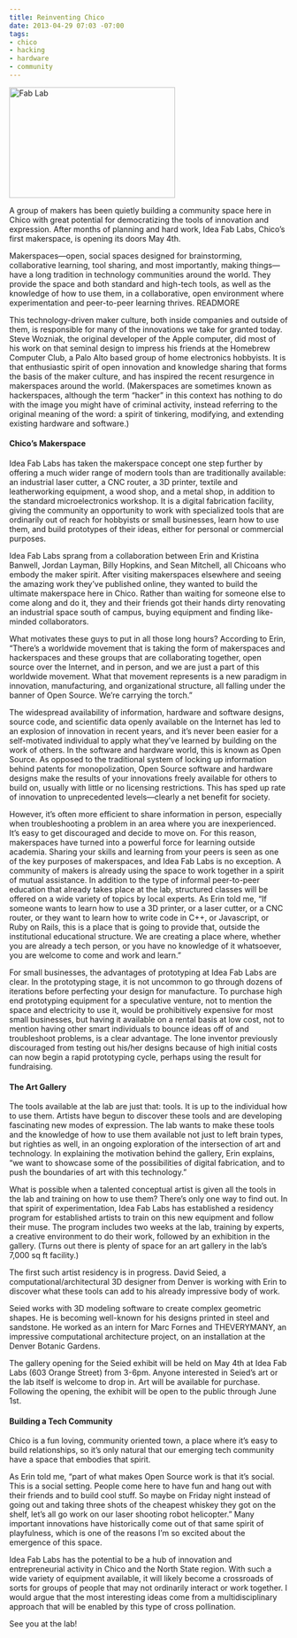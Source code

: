 ```yaml
---
title: Reinventing Chico
date: 2013-04-29 07:03 -07:00
tags: 
- chico
- hacking
- hardware
- community
---
```


<img class="right" alt="Fab Lab" height="200" src="https://mattolson-blog.s3.amazonaws.com/fablab.jpg" width="300"/>

A group of makers has been quietly building a community space here in Chico with great potential for democratizing the tools of innovation and expression. 
After months of planning and hard work, Idea Fab Labs, Chico&rsquo;s first makerspace, is opening its doors May 4th.

Makerspaces&mdash;open, social spaces designed for brainstorming, collaborative learning, tool sharing, and most importantly, making things&mdash;have a long tradition 
in technology communities around the world. They provide the space and both standard and high-tech tools, as well as the knowledge of how to use them, in a 
collaborative, open environment where experimentation and peer-to-peer learning thrives.
READMORE

This technology-driven maker culture, both inside companies and outside of them, is responsible for many of the innovations we take for granted today. Steve Wozniak, 
the original developer of the Apple computer, did most of his work on that seminal design to impress his friends at the Homebrew Computer Club, a Palo Alto based 
group of home electronics hobbyists. It is that enthusiastic spirit of open innovation and knowledge sharing that forms the basis of the maker culture, and has
inspired the recent resurgence in makerspaces around the world. (Makerspaces are sometimes known as hackerspaces, although the term &ldquo;hacker&rdquo; in this context has 
nothing to do with the image you might have of criminal activity, instead referring to the original meaning of the word: a spirit of tinkering, modifying, and 
extending existing hardware and software.)

#### Chico&rsquo;s Makerspace

Idea Fab Labs has taken the makerspace concept one step further by offering a much wider range of modern tools than are traditionally available: an industrial laser cutter, 
a CNC router, a 3D printer, textile and leatherworking equipment, a wood shop, and a metal shop, in addition to the standard microelectronics workshop. It is a digital 
fabrication facility, giving the community an opportunity to work with specialized tools that are ordinarily out of reach for hobbyists or small businesses,
learn how to use them, and build prototypes of their ideas, either for personal or commercial purposes.

Idea Fab Labs sprang from a collaboration between Erin and Kristina Banwell, Jordan Layman, Billy Hopkins, and Sean Mitchell, all Chicoans who embody the maker spirit. 
After visiting makerspaces elsewhere and seeing the amazing work they&rsquo;ve published online, they wanted to build the ultimate makerspace here in Chico. Rather than waiting 
for someone else to come along and do it, they and their friends got their hands dirty renovating an industrial space south of campus, buying equipment and finding like-minded 
collaborators.

What motivates these guys to put in all those long hours? According to Erin, &ldquo;There&rsquo;s a worldwide movement that is taking the form of makerspaces and hackerspaces and these groups 
that are collaborating together, open source over the Internet, and in person, and we are just a part of this worldwide movement. What that movement represents is a new paradigm 
in innovation, manufacturing, and organizational structure, all falling under the banner of Open Source. We&rsquo;re carrying the torch.&rdquo;

The widespread availability of information, hardware and software designs, source code, and scientific data openly available on the Internet has led to an explosion of 
innovation in recent years, and it&rsquo;s never been easier for a self-motivated individual to apply what they&rsquo;ve learned by building on the work of others. In the software 
and hardware world, this is known as Open Source. As opposed to the traditional system of locking up information behind patents for monopolization, Open Source software 
and hardware designs make the results of your innovations freely available for others to build on, usually with little or no licensing restrictions. This has sped up rate 
of innovation to unprecedented levels&mdash;clearly a net benefit for society.

However, it&rsquo;s often more efficient to share information in person, especially when troubleshooting a problem in an area where you are inexperienced. It&rsquo;s easy to get 
discouraged and decide to move on. For this reason, makerspaces have turned into a powerful force for learning outside academia. Sharing your skills and learning from 
your peers is seen as one of the key purposes of makerspaces, and Idea Fab Labs is no exception. A community of makers is already using the space to work together
in a spirit of mutual assistance. In addition to the type of informal peer-to-peer education that already takes place at the lab, structured classes will be offered 
on a wide variety of topics by local experts. As Erin told me, &ldquo;If someone wants to learn how to use a 3D printer, or a laser cutter, or a CNC router, or they want to 
learn how to write code in C++, or Javascript, or Ruby on Rails, this is a place that is going to provide that, outside the institutional educational structure.
We are creating a place where, whether you are already a tech person, or you have no knowledge of it whatsoever, you are welcome to come and work and learn.&rdquo; 

For small businesses, the advantages of prototyping at Idea Fab Labs are clear. In the prototyping stage, it is not uncommon to go through dozens of iterations before 
perfecting your design for manufacture. To purchase high end prototyping equipment for a speculative venture, not to mention the space and electricity to use it, would 
be prohibitively expensive for most small businesses, but having it available on a rental basis at low cost, not to mention having other smart individuals to bounce ideas 
off of and troubleshoot problems, is a clear advantage. The lone inventor previously discouraged from testing out his/her designs because of high initial costs can now 
begin a rapid prototyping cycle, perhaps using the result for fundraising.

#### The Art Gallery

The tools available at the lab are just that: tools. It is up to the individual how to use them. Artists have begun to discover these tools and are developing fascinating 
new modes of expression. The lab wants to make these tools and the knowledge of how to use them available not just to left brain types, but righties as well, in an ongoing 
exploration of the intersection of art and technology. In explaining the motivation behind the gallery, Erin explains, &ldquo;we want to showcase some of the possibilities of 
digital fabrication, and to push the boundaries of art with this technology.&rdquo;

What is possible when a talented conceptual artist is given all the tools in the lab and training on how to use them? There&rsquo;s only one way to find out. In that spirit of 
experimentation, Idea Fab Labs has established a residency program for established artists to train on this new equipment and follow their muse. The program includes two 
weeks at the lab, training by experts, a creative environment to do their work, followed by an exhibition in the gallery. (Turns out there is plenty of space for an art 
gallery in the lab&rsquo;s 7,000 sq ft facility.)

The first such artist residency is in progress. David Seied, a computational/architectural 3D designer from Denver is working with Erin to discover what these tools can 
add to his already impressive body of work.

Seied works with 3D modeling software to create complex geometric shapes. He is becoming well-known for his designs printed in steel and sandstone. He worked as an intern 
for Marc Fornes and THEVERYMANY, an impressive computational architecture project, on an installation at the Denver Botanic Gardens.

The gallery opening for the Seied exhibit will be held on May 4th at Idea Fab Labs (603 Orange Street) from 3-6pm. Anyone interested in Seied&rsquo;s art or the lab itself is 
welcome to drop in. Art will be available for purchase. Following the opening, the exhibit will be open to the public through June 1st.

#### Building a Tech Community

Chico is a fun loving, community oriented town, a place where it&rsquo;s easy to build relationships, so it&rsquo;s only natural that our emerging tech community have a space that embodies that spirit.

As Erin told me, &ldquo;part of what makes Open Source work is that it&rsquo;s social. This is a social setting. People come here to have fun and hang out with their friends and to build cool stuff. 
So maybe on Friday night instead of going out and taking three shots of the cheapest whiskey they got on the shelf, let&rsquo;s all go work on our laser shooting robot helicopter.&rdquo; Many 
important innovations have historically come out of that same spirit of playfulness, which is one of the reasons I&rsquo;m so excited about the emergence of this space.

Idea Fab Labs has the potential to be a hub of innovation and entrepreneurial activity in Chico and the North State region. With such a wide variety of equipment available, it will likely 
become a crossroads of sorts for groups of people that may not ordinarily interact or work together. I would argue that the most interesting ideas come from a multidisciplinary approach 
that will be enabled by this type of cross pollination.

See you at the lab!


